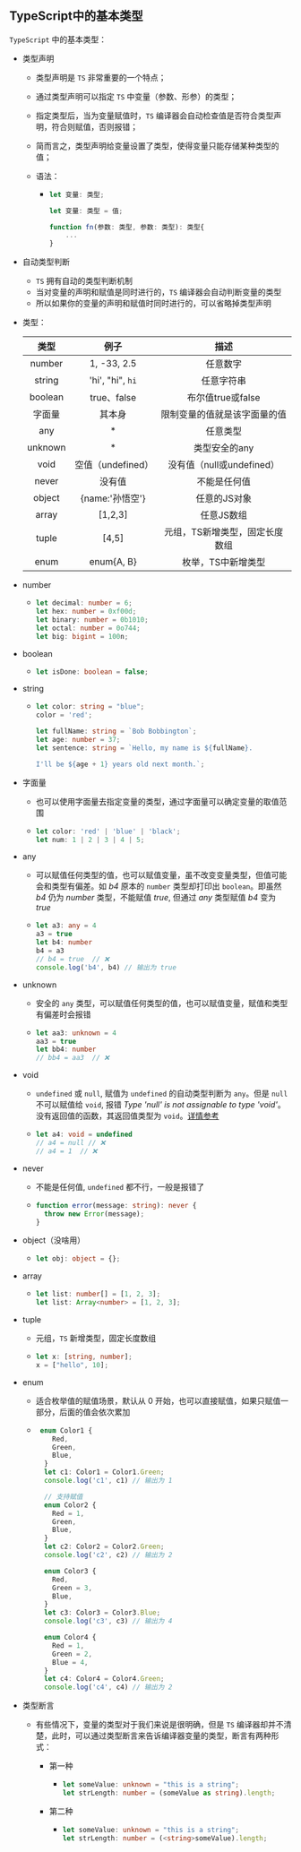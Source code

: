 ## **TypeScript中的基本类型**

`TypeScript` 中的基本类型：

- 类型声明

  - 类型声明是 `TS` 非常重要的一个特点；

  - 通过类型声明可以指定 `TS` 中变量（参数、形参）的类型；

  - 指定类型后，当为变量赋值时，`TS` 编译器会自动检查值是否符合类型声明，符合则赋值，否则报错；

  - 简而言之，类型声明给变量设置了类型，使得变量只能存储某种类型的值；

  - 语法：

    - ```typescript
      let 变量: 类型;
      
      let 变量: 类型 = 值;
      
      function fn(参数: 类型, 参数: 类型): 类型{
          ...
      }
      ```

- 自动类型判断

  - `TS` 拥有自动的类型判断机制
  - 当对变量的声明和赋值是同时进行的，`TS` 编译器会自动判断变量的类型
  - 所以如果你的变量的声明和赋值时同时进行的，可以省略掉类型声明

- 类型：

  | **类型** |     **例子**      |            **描述**            |
  | :------: | :---------------: | :----------------------------: |
  |  number  |    1, -33, 2.5    |            任意数字            |
  |  string  | 'hi', "hi", `hi`  |           任意字符串           |
  | boolean  |    true、false    |       布尔值true或false        |
  |  字面量  |      其本身       |  限制变量的值就是该字面量的值  |
  |   any    |         *         |            任意类型            |
  | unknown  |         *         |         类型安全的any          |
  |   void   | 空值（undefined） |     没有值（null或undefined）      |
  |  never   |      没有值       |          不能是任何值          |
  |  object  |  {name:'孙悟空'}  |          任意的JS对象          |
  |  array   |      [1,2,3]      |           任意JS数组           |
  |  tuple   |       [4,5]       | 元组，TS新增类型，固定长度数组 |
  |   enum   |    enum{A, B}     |       枚举，TS中新增类型       |

- number

  - ```typescript
    let decimal: number = 6;
    let hex: number = 0xf00d;
    let binary: number = 0b1010;
    let octal: number = 0o744;
    let big: bigint = 100n;
    ```

- boolean

  - ```typescript
    let isDone: boolean = false;
    ```

- string

  - ```typescript
    let color: string = "blue";
    color = 'red';
    
    let fullName: string = `Bob Bobbington`;
    let age: number = 37;
    let sentence: string = `Hello, my name is ${fullName}.
    
    I'll be ${age + 1} years old next month.`;
    ```

- 字面量

  - 也可以使用字面量去指定变量的类型，通过字面量可以确定变量的取值范围

  - ```typescript
    let color: 'red' | 'blue' | 'black';
    let num: 1 | 2 | 3 | 4 | 5;
    ```

- any

  - 可以赋值任何类型的值，也可以赋值变量，虽不改变变量类型，但值可能会和类型有偏差。如 *b4* 原本的 `number` 类型却打印出 `boolean`。即虽然 *b4* 仍为 *number* 类型，不能赋值 *true*, 但通过 *any* 类型赋值 *b4* 变为 *true*
  - ```typescript
    let a3: any = 4
    a3 = true
    let b4: number
    b4 = a3
    // b4 = true  // ❌
    console.log('b4', b4) // 输出为 true
    ```

- unknown

  - 安全的 `any` 类型，可以赋值任何类型的值，也可以赋值变量，赋值和类型有偏差时会报错

  - ```typescript
    let aa3: unknown = 4
    aa3 = true
    let bb4: number
    // bb4 = aa3  // ❌
    ```

- void

  - `undefined` 或 `null`, 赋值为 `undefined` 的自动类型判断为 `any`。但是 `null` 不可以赋值给 `void`, 报错 *Type 'null' is not assignable to type 'void'*。没有返回值的函数，其返回值类型为 `void`。[详情参考](https://juejin.cn/post/6844904126019534861)

  - ```typescript
    let a4: void = undefined
    // a4 = null // ❌
    // a4 = 1  // ❌
    ```

- never
  - 不能是任何值, `undefined` 都不行，一般是报错了

  - ```typescript
    function error(message: string): never {
      throw new Error(message);
    }
    ```

- object（没啥用）

  - ```typescript
    let obj: object = {};
    ```

- array

  - ```typescript
    let list: number[] = [1, 2, 3];
    let list: Array<number> = [1, 2, 3];
    ```

- tuple
  - 元组，`TS` 新增类型，固定长度数组

  - ```typescript
    let x: [string, number];
    x = ["hello", 10]; 
    ```

- enum
  - 适合枚举值的赋值场景，默认从 0 开始，也可以直接赋值，如果只赋值一部分，后面的值会依次累加

  - ```typescript
     enum Color1 {
        Red,
        Green,
        Blue,
      }
      let c1: Color1 = Color1.Green;
      console.log('c1', c1) // 输出为 1

      // 支持赋值
      enum Color2 {
        Red = 1,
        Green,
        Blue,
      }
      let c2: Color2 = Color2.Green;
      console.log('c2', c2) // 输出为 2

      enum Color3 {
        Red,
        Green = 3,
        Blue,
      }
      let c3: Color3 = Color3.Blue;
      console.log('c3', c3) // 输出为 4

      enum Color4 {
        Red = 1,
        Green = 2,
        Blue = 4,
      }
      let c4: Color4 = Color4.Green;
      console.log('c4', c4) // 输出为 2
    ```

- 类型断言

  - 有些情况下，变量的类型对于我们来说是很明确，但是 `TS` 编译器却并不清楚，此时，可以通过类型断言来告诉编译器变量的类型，断言有两种形式：

    - 第一种

      - ```typescript
        let someValue: unknown = "this is a string";
        let strLength: number = (someValue as string).length;
        ```

    - 第二种

      - ```typescript
        let someValue: unknown = "this is a string";
        let strLength: number = (<string>someValue).length;
        ```